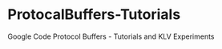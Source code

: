 ProtocalBuffers-Tutorials
=========================

Google Code Protocol Buffers - Tutorials and KLV Experiments